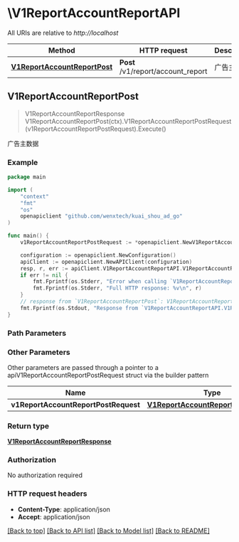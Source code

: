 # \V1ReportAccountReportAPI

All URIs are relative to *http://localhost*

Method | HTTP request | Description
------------- | ------------- | -------------
[**V1ReportAccountReportPost**](V1ReportAccountReportAPI.md#V1ReportAccountReportPost) | **Post** /v1/report/account_report | 广告主数据



## V1ReportAccountReportPost

> V1ReportAccountReportResponse V1ReportAccountReportPost(ctx).V1ReportAccountReportPostRequest(v1ReportAccountReportPostRequest).Execute()

广告主数据



### Example

```go
package main

import (
	"context"
	"fmt"
	"os"
	openapiclient "github.com/wenxtech/kuai_shou_ad_go"
)

func main() {
	v1ReportAccountReportPostRequest := *openapiclient.NewV1ReportAccountReportPostRequest(int64(123), "StartDate_example", "EndDate_example", int64(123), int64(123)) // V1ReportAccountReportPostRequest |  (optional)

	configuration := openapiclient.NewConfiguration()
	apiClient := openapiclient.NewAPIClient(configuration)
	resp, r, err := apiClient.V1ReportAccountReportAPI.V1ReportAccountReportPost(context.Background()).V1ReportAccountReportPostRequest(v1ReportAccountReportPostRequest).Execute()
	if err != nil {
		fmt.Fprintf(os.Stderr, "Error when calling `V1ReportAccountReportAPI.V1ReportAccountReportPost``: %v\n", err)
		fmt.Fprintf(os.Stderr, "Full HTTP response: %v\n", r)
	}
	// response from `V1ReportAccountReportPost`: V1ReportAccountReportResponse
	fmt.Fprintf(os.Stdout, "Response from `V1ReportAccountReportAPI.V1ReportAccountReportPost`: %v\n", resp)
}
```

### Path Parameters



### Other Parameters

Other parameters are passed through a pointer to a apiV1ReportAccountReportPostRequest struct via the builder pattern


Name | Type | Description  | Notes
------------- | ------------- | ------------- | -------------
 **v1ReportAccountReportPostRequest** | [**V1ReportAccountReportPostRequest**](V1ReportAccountReportPostRequest.md) |  | 

### Return type

[**V1ReportAccountReportResponse**](V1ReportAccountReportResponse.md)

### Authorization

No authorization required

### HTTP request headers

- **Content-Type**: application/json
- **Accept**: application/json

[[Back to top]](#) [[Back to API list]](../README.md#documentation-for-api-endpoints)
[[Back to Model list]](../README.md#documentation-for-models)
[[Back to README]](../README.md)

